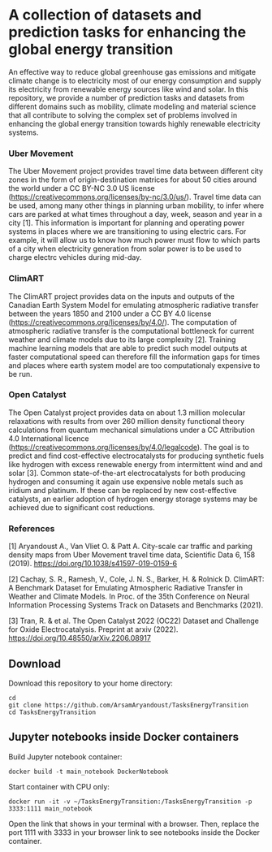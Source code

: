 # A collection of datasets and prediction tasks for enhancing the global energy transition

An effective way to reduce global greenhouse gas emissions and mitigate climate 
change is to electricity most of our energy consumption and supply its electricity 
from renewable energy sources like wind and solar. In this repository, we provide 
a number of prediction tasks and datasets from different domains such as mobility, 
climate modeling and material science that all contribute to solving the complex 
set of problems involved in enhancing the global energy transition towards highly 
renewable electricity systems.




### Uber Movement

The Uber Movement project provides travel time data between different city zones
in the form of origin-destination matrices for about 50 cities around the world 
under a CC BY-NC 3.0 US license (https://creativecommons.org/licenses/by-nc/3.0/us/). 
Travel time data can be used, among many other things in planning urban mobility, 
to infer where cars are parked at what times throughout a day, week, season and 
year in a city [1]. This information is important for planning and operating power 
systems in places where we are transitioning to using electric cars. For example, 
it will allow us to know how much power must flow to which parts of a city when 
electricity generation from solar power is to be used to charge electrc vehicles 
during mid-day.


### ClimART

The ClimART project provides data on the inputs and outputs of the Canadian Earth
System Model for emulating atmospheric radiative transfer between the years 1850 
and 2100 under a CC BY 4.0 license (https://creativecommons.org/licenses/by/4.0/).
The computation of atmospheric radiative transfer is the computational bottleneck 
for current weather and climate models due to its large complexity [2]. Training
machine learning models that are able to predict such model outputs at faster 
computational speed can therefore fill the information gaps for times and places
where earth system model are too computationaly expensive to be run.


### Open Catalyst

The Open Catalyst project provides data on about 1.3 million molecular relaxations
with results from over 260 million density functional theory calculations from
quantum mechanical simulations under a CC Attribution 4.0 International licence
(https://creativecommons.org/licenses/by/4.0/legalcode). The goal is to predict 
and find cost-effective electrocatalysts for producing synthetic fuels like 
hydrogen with excess renewable energy from intermittent wind and and solar [3]. 
Common state-of-the-art electrocatalysts for both producing hydrogen and consuming
it again use expensive noble metals such as iridium and platinum. If these can be
replaced by new cost-effective catalysts, an earlier adoption of hydrogen energy
storage systems may be achieved due to significant cost reductions.



### References

[1] Aryandoust A., Van Vliet O. & Patt A. City-scale car traffic and parking density 
maps from Uber Movement travel time data, Scientific Data 6, 158 (2019). 
https://doi.org/10.1038/s41597-019-0159-6

[2] Cachay, S. R., Ramesh, V., Cole, J. N. S., Barker, H. & Rolnick D. ClimART:
A Benchmark Dataset for Emulating Atmospheric Radiative Transfer in Weather and 
Climate Models. In Proc. of the 35th Conference on Neural Information Processing 
Systems Track on Datasets and Benchmarks (2021).

[3] Tran, R. & et al. The Open Catalyst 2022 (OC22) Dataset and Challenge for Oxide
Electrocatalysis. Preprint at arxiv (2022). https://doi.org/10.48550/arXiv.2206.08917 


## Download
Download this repository to your home directory:

```
cd 
git clone https://github.com/ArsamAryandoust/TasksEnergyTransition
cd TasksEnergyTransition
```


## Jupyter notebooks inside Docker containers

Build Jupyter notebook container:

```
docker build -t main_notebook DockerNotebook
```


Start container with CPU only:

```
docker run -it -v ~/TasksEnergyTransition:/TasksEnergyTransition -p 3333:1111 main_notebook
```

Open the link that shows in your terminal with a browser. Then, replace the port 
1111 with 3333 in your browser link to see notebooks inside the Docker container.
